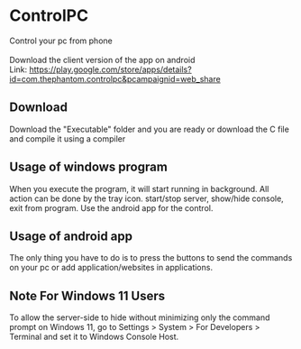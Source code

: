 # ControlPC
Control your pc from phone<br><br>
Download the client version of the app on android <br>
Link: https://play.google.com/store/apps/details?id=com.thephantom.controlpc&pcampaignid=web_share

## Download
Download the "Executable" folder and you are ready or download the C file and compile it using a compiler

## Usage of windows program
When you execute the program, it will start running in background. All action can be done by the tray icon.
start/stop server, show/hide console, exit from program. Use the android app for the control.

## Usage of android app
The only thing you have to do is to press the buttons to send the commands on your pc or add application/websites in applications.

## Note For Windows 11 Users
To allow the server-side to hide without minimizing only the command prompt on Windows 11, go to Settings > System > For Developers > Terminal and set it to Windows Console Host.

